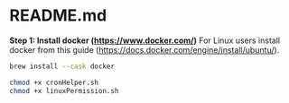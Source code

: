 # README.md

**Step 1: Install docker (https://www.docker.com/)**
For Linux users install docker from this guide (https://docs.docker.com/engine/install/ubuntu/).

```bash
brew install --cask docker
```

```bash
chmod +x cronHelper.sh
chmod +x linuxPermission.sh

```
